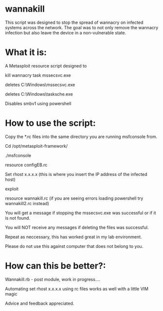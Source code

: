 # wannakill
This script was designed to stop the spread of wannacry on infected systems across the network.
The goal was to not only remove the wannacry infection but also leave the device in a non-vulnerable state.

# What it is:

A Metasploit resource script designed to 

kill wannacry task mssecsvc.exe

deletes C:\Windows\mssecsvc.exe

deletes C:\Windows\tasksche.exe

Disables smbv1 using powershell


# How to use the script:

  Copy the *.rc files into the same directory you are running msfconsole from.

Cd /opt/metasploit-framework/

./msfconsole

resource configEB.rc

Set rhost x.x.x.x (this is where you insert the IP address of the infected host)

exploit

resource wannakill.rc  (if you are seeing errors loading powershell try wannakill2.rc instead) 
  

You will get a message if stopping the mssecsvc.exe was successful or if it is not found.

You will NOT receive any messages if deleting the files was successful.

Repeat as neccessary, this has worked great in my lab environment.  

Please do not use this against computer that does not belong to you.


# How can this be better?:

Wannakill.rb - post module, work in progress....

Automating set rhost x.x.x.x using rc files works as well with a little VIM magic

Advice and feedback appreciated.





